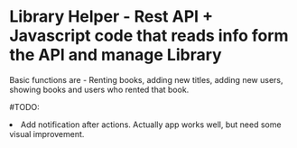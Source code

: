 # Library Helper - Rest API + Javascript code that reads info form the API and manage Library

<div>
  Basic functions are - Renting books, adding new titles, adding new users, showing books and users who rented that book.
</div>

#TODO: 
<li> Add notification after actions. Actually app works well, but need some visual improvement. 
